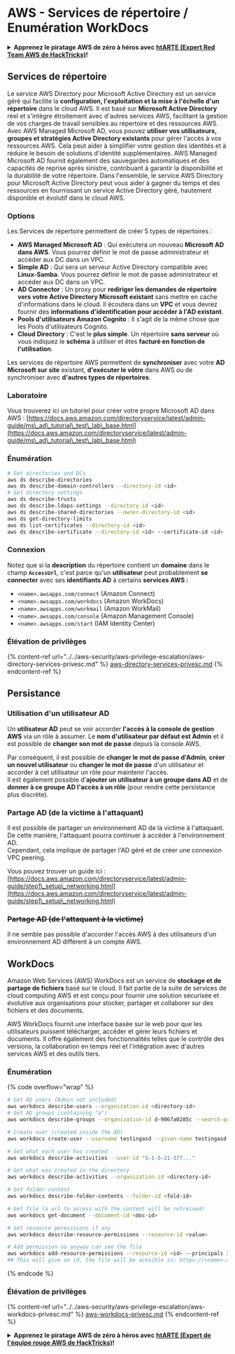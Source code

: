 # AWS - Services de répertoire / Enumération WorkDocs

<details>

<summary><strong>Apprenez le piratage AWS de zéro à héros avec</strong> <a href="https://training.hacktricks.xyz/courses/arte"><strong>htARTE (Expert Red Team AWS de HackTricks)</strong></a><strong>!</strong></summary>

Autres façons de soutenir HackTricks:

* Si vous souhaitez voir votre **entreprise annoncée dans HackTricks** ou **télécharger HackTricks en PDF**, consultez les [**PLANS D'ABONNEMENT**](https://github.com/sponsors/carlospolop)!
* Obtenez le [**swag officiel PEASS & HackTricks**](https://peass.creator-spring.com)
* Découvrez [**La famille PEASS**](https://opensea.io/collection/the-peass-family), notre collection exclusive de [**NFTs**](https://opensea.io/collection/the-peass-family)
* **Rejoignez le** 💬 [**groupe Discord**](https://discord.gg/hRep4RUj7f) ou le [**groupe Telegram**](https://t.me/peass) ou **suivez-nous** sur **Twitter** 🐦 [**@hacktricks_live**](https://twitter.com/hacktricks_live)**.**
* **Partagez vos astuces de piratage en soumettant des PR aux** [**HackTricks**](https://github.com/carlospolop/hacktricks) et [**HackTricks Cloud**](https://github.com/carlospolop/hacktricks-cloud) dépôts GitHub.

</details>

## Services de répertoire

Le service AWS Directory pour Microsoft Active Directory est un service géré qui facilite la **configuration, l'exploitation et la mise à l'échelle d'un répertoire** dans le cloud AWS. Il est basé sur **Microsoft Active Directory** réel et s'intègre étroitement avec d'autres services AWS, facilitant la gestion de vos charges de travail sensibles au répertoire et des ressources AWS. Avec AWS Managed Microsoft AD, vous pouvez **utiliser vos utilisateurs, groupes et stratégies Active Directory existants** pour gérer l'accès à vos ressources AWS. Cela peut aider à simplifier votre gestion des identités et à réduire le besoin de solutions d'identité supplémentaires. AWS Managed Microsoft AD fournit également des sauvegardes automatiques et des capacités de reprise après sinistre, contribuant à garantir la disponibilité et la durabilité de votre répertoire. Dans l'ensemble, le service AWS Directory pour Microsoft Active Directory peut vous aider à gagner du temps et des ressources en fournissant un service Active Directory géré, hautement disponible et évolutif dans le cloud AWS.

### Options

Les Services de répertoire permettent de créer 5 types de répertoires :

* **AWS Managed Microsoft AD** : Qui exécutera un nouveau **Microsoft AD dans AWS**. Vous pourrez définir le mot de passe administrateur et accéder aux DC dans un VPC.
* **Simple AD** : Qui sera un serveur Active Directory compatible avec **Linux-Samba**. Vous pourrez définir le mot de passe administrateur et accéder aux DC dans un VPC.
* **AD Connector** : Un proxy pour **rediriger les demandes de répertoire vers votre Active Directory Microsoft existant** sans mettre en cache d'informations dans le cloud. Il écoutera dans un **VPC** et vous devrez fournir des **informations d'identification pour accéder à l'AD existant**.
* **Pools d'utilisateurs Amazon Cognito** : Il s'agit de la même chose que les Pools d'utilisateurs Cognito.
* **Cloud Directory** : C'est le **plus simple**. Un répertoire **sans serveur** où vous indiquez le **schéma** à utiliser et êtes **facturé en fonction de l'utilisation**.

Les services de répertoire AWS permettent de **synchroniser** avec votre **AD Microsoft sur site** existant, **d'exécuter le vôtre** dans AWS ou de synchroniser avec **d'autres types de répertoires**.

### Laboratoire

Vous trouverez ici un tutoriel pour créer votre propre Microsoft AD dans AWS : [https://docs.aws.amazon.com/directoryservice/latest/admin-guide/ms\_ad\_tutorial\_test\_lab\_base.html](https://docs.aws.amazon.com/directoryservice/latest/admin-guide/ms\_ad\_tutorial\_test\_lab\_base.html)

### Énumération
```bash
# Get directories and DCs
aws ds describe-directories
aws ds describe-domain-controllers --directory-id <id>
# Get directory settings
aws ds describe-trusts
aws ds describe-ldaps-settings --directory-id <id>
aws ds describe-shared-directories --owner-directory-id <id>
aws ds get-directory-limits
aws ds list-certificates --directory-id <id>
aws ds describe-certificate --directory-id <id> --certificate-id <id>
```
### Connexion

Notez que si la **description** du répertoire contient un **domaine** dans le champ **`AccessUrl`**, c'est parce qu'un **utilisateur** peut probablement **se connecter** avec ses **identifiants AD** à certains **services AWS :**

* `<name>.awsapps.com/connect` (Amazon Connect)
* `<name>.awsapps.com/workdocs` (Amazon WorkDocs)
* `<name>.awsapps.com/workmail` (Amazon WorkMail)
* `<name>.awsapps.com/console` (Amazon Management Console)
* `<name>.awsapps.com/start` (IAM Identity Center)

### Élévation de privilèges

{% content-ref url="../../aws-security/aws-privilege-escalation/aws-directory-services-privesc.md" %}
[aws-directory-services-privesc.md](../../aws-security/aws-privilege-escalation/aws-directory-services-privesc.md)
{% endcontent-ref %}

## Persistance

### Utilisation d'un utilisateur AD

Un **utilisateur AD** peut se voir accorder **l'accès à la console de gestion AWS** via un rôle à assumer. Le **nom d'utilisateur par défaut est Admin** et il est possible de **changer son mot de passe** depuis la console AWS.

Par conséquent, il est possible de **changer le mot de passe d'Admin**, **créer un nouvel utilisateur** ou **changer le mot de passe** d'un utilisateur et accorder à cet utilisateur un rôle pour maintenir l'accès.\
Il est également possible d'**ajouter un utilisateur à un groupe dans AD** et de **donner à ce groupe AD l'accès à un rôle** (pour rendre cette persistance plus discrète).

### Partage AD (de la victime à l'attaquant)

Il est possible de partager un environnement AD de la victime à l'attaquant. De cette manière, l'attaquant pourra continuer à accéder à l'environnement AD.\
Cependant, cela implique de partager l'AD géré et de créer une connexion VPC peering.

Vous pouvez trouver un guide ici : [https://docs.aws.amazon.com/directoryservice/latest/admin-guide/step1\_setup\_networking.html](https://docs.aws.amazon.com/directoryservice/latest/admin-guide/step1\_setup\_networking.html)

### ~~Partage AD (de l'attaquant à la victime)~~

Il ne semble pas possible d'accorder l'accès AWS à des utilisateurs d'un environnement AD différent à un compte AWS.

## WorkDocs

Amazon Web Services (AWS) WorkDocs est un service de **stockage et de partage de fichiers** basé sur le cloud. Il fait partie de la suite de services de cloud computing AWS et est conçu pour fournir une solution sécurisée et évolutive aux organisations pour stocker, partager et collaborer sur des fichiers et des documents.

AWS WorkDocs fournit une interface basée sur le web pour que les utilisateurs puissent télécharger, accéder et gérer leurs fichiers et documents. Il offre également des fonctionnalités telles que le contrôle des versions, la collaboration en temps réel et l'intégration avec d'autres services AWS et des outils tiers.

### Énumération

{% code overflow="wrap" %}
```bash
# Get AD users (Admin not included)
aws workdocs describe-users --organization-id <directory-id>
# Get AD groups (containing "a")
aws workdocs describe-groups --organization-id d-9067a0285c --search-query a

# Create user (created inside the AD)
aws workdocs create-user --username testingasd --given-name testingasd --surname testingasd --password <password> --email-address name@directory.domain --organization-id <directory-id>

# Get what each user has created
aws workdocs describe-activities --user-id "S-1-5-21-377..."

# Get what was created in the directory
aws workdocs describe-activities --organization-id <directory-id>

# Get folder content
aws workdocs describe-folder-contents --folder-id <fold-id>

# Get file (a url to access with the content will be retreived)
aws workdocs get-document --document-id <doc-id>

# Get resource permissions if any
aws workdocs describe-resource-permissions --resource-id <value>

# Add permission so anyway can see the file
aws workdocs add-resource-permissions --resource-id <id> --principals Id=anonymous,Type=ANONYMOUS,Role=VIEWER
## This will give an id, the file will be acesible in: https://<name>.awsapps.com/workdocs/index.html#/share/document/<id>
```
{% endcode %}

### Élévation de privilèges

{% content-ref url="../../aws-security/aws-privilege-escalation/aws-workdocs-privesc.md" %}
[aws-workdocs-privesc.md](../../aws-security/aws-privilege-escalation/aws-workdocs-privesc.md)
{% endcontent-ref %}

<details>

<summary><strong>Apprenez le piratage AWS de zéro à héros avec</strong> <a href="https://training.hacktricks.xyz/courses/arte"><strong>htARTE (Expert de l'équipe rouge AWS de HackTricks)</strong></a><strong>!</strong></summary>

Autres façons de soutenir HackTricks :

* Si vous souhaitez voir votre **entreprise annoncée dans HackTricks** ou **télécharger HackTricks en PDF**, consultez les [**PLANS D'ABONNEMENT**](https://github.com/sponsors/carlospolop) !
* Obtenez le [**swag officiel PEASS & HackTricks**](https://peass.creator-spring.com)
* Découvrez [**La famille PEASS**](https://opensea.io/collection/the-peass-family), notre collection exclusive de [**NFT**](https://opensea.io/collection/the-peass-family)
* **Rejoignez le** 💬 [**groupe Discord**](https://discord.gg/hRep4RUj7f) ou le [**groupe Telegram**](https://t.me/peass) ou **suivez-nous** sur **Twitter** 🐦 [**@hacktricks_live**](https://twitter.com/hacktricks_live)**.**
* **Partagez vos astuces de piratage en soumettant des PR aux** [**HackTricks**](https://github.com/carlospolop/hacktricks) et [**HackTricks Cloud**](https://github.com/carlospolop/hacktricks-cloud) dépôts GitHub.

</details>

